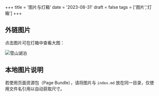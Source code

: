 +++
title = '图片与灯箱'
date = '2023-08-31'
draft = false
tags = ['图片','灯箱']
+++

## 外链图片

点击图片可在灯箱中查看大图：

![雪山湖泊](https://images.unsplash.com/photo-1519681393784-d120267933ba?auto=format&fit=crop&w=1400&q=60 "打开原图")

## 本地图片说明

若使用页面资源包（Page Bundle），请将图片与 `index.md` 放在同一目录，仅使用文件名引用以自动获取尺寸。


